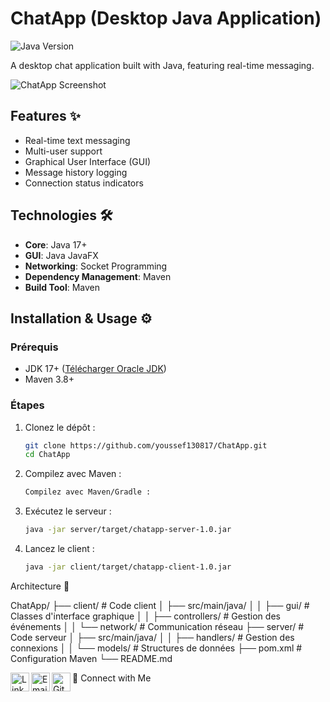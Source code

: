 # ChatApp (Desktop Java Application)

![Java Version](https://img.shields.io/badge/Java-17%2B-orange)

A desktop chat application built with Java, featuring real-time messaging.

![ChatApp Screenshot](screenshots/app_preview.png) <!-- Add actual screenshot -->

## Features ✨
- Real-time text messaging
- Multi-user support
- Graphical User Interface (GUI)
- Message history logging
- Connection status indicators

## Technologies 🛠️
- **Core**: Java 17+
- **GUI**: Java JavaFX 
- **Networking**: Socket Programming
- **Dependency Management**: Maven
- **Build Tool**: Maven

## Installation & Usage ⚙️

### Prérequis
- JDK 17+ ([Télécharger Oracle JDK](https://www.oracle.com/java/technologies/downloads/))
- Maven 3.8+

### Étapes
1. Clonez le dépôt :
    ```bash
    git clone https://github.com/youssef130817/ChatApp.git
    cd ChatApp
2. Compilez avec Maven :
    ```bash
    Compilez avec Maven/Gradle :
3. Exécutez le serveur :
    ```bash
    java -jar server/target/chatapp-server-1.0.jar
4. Lancez le client :
    ```bash
    java -jar client/target/chatapp-client-1.0.jar
Architecture 📂

ChatApp/
├── client/               # Code client
│   ├── src/main/java/
│   │   ├── gui/         # Classes d'interface graphique
│   │   ├── controllers/ # Gestion des événements
│   │   └── network/     # Communication réseau
├── server/               # Code serveur
│   ├── src/main/java/
│   │   ├── handlers/    # Gestion des connexions
│   │   └── models/      # Structures de données
├── pom.xml               # Configuration Maven
└── README.md

🤝 Connect with Me
<a href="https://www.linkedin.com/in/kassimi-youssef-dev/"> <img align="left" alt="LinkedIn" width="30px" src="https://cdn.jsdelivr.net/npm/simple-icons@v3/icons/linkedin.svg"/> </a> 
<a href="mailto:youssefkassimi669@gmail.com"> <img align="left" alt="Email" width="30px" src="https://cdn.jsdelivr.net/npm/simple-icons@v3/icons/gmail.svg"/> </a> <a href="https://github.com/youssef130817"> <img align="left" alt="GitHub" width="30px" src="https://cdn.jsdelivr.net/npm/simple-icons@v3/icons/github.svg"/> </a>



